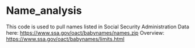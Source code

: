 # Name_analysis
This code is used to pull names listed in Social Security Administration
Data here: https://www.ssa.gov/oact/babynames/names.zip
Overview: https://www.ssa.gov/oact/babynames/limits.html
